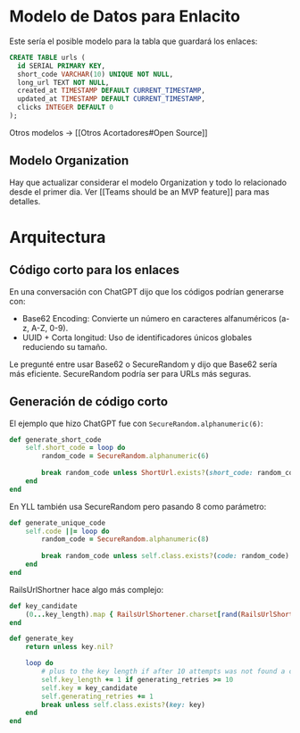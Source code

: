 # Modelo de Datos para Enlacito

Este sería el posible modelo para la tabla que guardará los enlaces:

```sql
CREATE TABLE urls (
  id SERIAL PRIMARY KEY,
  short_code VARCHAR(10) UNIQUE NOT NULL,
  long_url TEXT NOT NULL,
  created_at TIMESTAMP DEFAULT CURRENT_TIMESTAMP,
  updated_at TIMESTAMP DEFAULT CURRENT_TIMESTAMP,
  clicks INTEGER DEFAULT 0
);
```

Otros modelos -> [[Otros Acortadores#Open Source]]

## Modelo Organization

Hay que actualizar considerar el modelo Organization y todo lo relacionado desde el primer dia. Ver [[Teams should be an MVP feature]] para mas detalles.

# Arquitectura

## Código corto para los enlaces

En una conversación con ChatGPT dijo que los códigos podrían generarse con:

- Base62 Encoding: Convierte un número en caracteres alfanuméricos (a-z, A-Z, 0-9).
- UUID + Corta longitud: Uso de identificadores únicos globales reduciendo su tamaño.

Le pregunté entre usar Base62 o SecureRandom y dijo que Base62 sería más eficiente. SecureRandom podría ser para URLs más seguras.

## Generación de código corto

El ejemplo que hizo ChatGPT fue con `SecureRandom.alphanumeric(6)`:
```ruby
def generate_short_code
	self.short_code = loop do
		random_code = SecureRandom.alphanumeric(6)
		
		break random_code unless ShortUrl.exists?(short_code: random_code)
	end
end
```

En YLL también usa SecureRandom pero pasando 8 como parámetro:
```ruby
def generate_unique_code
	self.code ||= loop do
		random_code = SecureRandom.alphanumeric(8)
		
		break random_code unless self.class.exists?(code: random_code)
	end
end
```

RailsUrlShortner hace algo más complejo:
```ruby
def key_candidate
	(0...key_length).map { RailsUrlShortener.charset[rand(RailsUrlShortener.charset.size)] }.join
end

def generate_key
	return unless key.nil?

	loop do
		# plus to the key length if after 10 attempts was not found a candidate
		self.key_length += 1 if generating_retries >= 10
		self.key = key_candidate
		self.generating_retries += 1
		break unless self.class.exists?(key: key)
	end
end
```